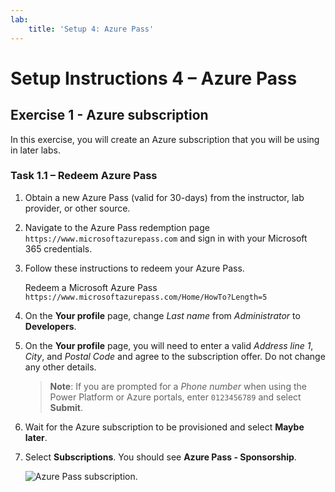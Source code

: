 ```yaml
---
lab:
    title: 'Setup 4: Azure Pass'
---
```


# Setup Instructions 4 – Azure Pass

## Exercise 1 - Azure subscription

In this exercise, you will create an Azure subscription that you will be using in later labs.

### Task 1.1 – Redeem Azure Pass

1. Obtain a new Azure Pass (valid for 30-days) from the instructor, lab provider, or other source.

1. Navigate to the Azure Pass redemption page `https://www.microsoftazurepass.com` and sign in with your Microsoft 365 credentials.

1. Follow these instructions to redeem your Azure Pass.

    Redeem a Microsoft Azure Pass `https://www.microsoftazurepass.com/Home/HowTo?Length=5`

1. On the **Your profile** page, change *Last name* from *Administrator* to **Developers**.

1. On the **Your profile** page, you will need to enter a valid *Address line 1*, *City*, and *Postal Code* and agree to the subscription offer. Do not change any other details.

    > **Note**:
    > If you are prompted for a *Phone number* when using the Power Platform or Azure portals, enter `0123456789` and select **Submit**.

1. Wait for the Azure subscription to be provisioned and select **Maybe later**.

1. Select **Subscriptions**. You should see **Azure Pass - Sponsorship**.

    ![Azure Pass subscription.](../images/L00/azure-subscription.png)
